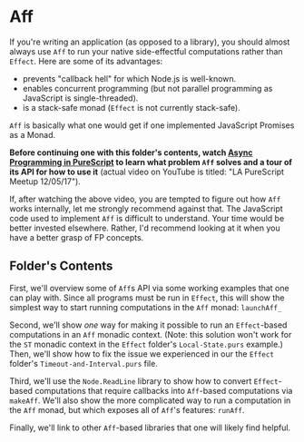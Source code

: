 # Aff

If you're writing an application (as opposed to a library), you should almost always use `Aff` to run your native side-effectful computations rather than `Effect`. Here are some of its advantages:
- prevents "callback hell" for which Node.js is well-known.
- enables concurrent programming (but not parallel programming as JavaScript is single-threaded).
- is a stack-safe monad (`Effect` is not currently stack-safe).

`Aff` is basically what one would get if one implemented JavaScript Promises as a Monad.

**Before continuing one with this folder's contents, watch [Async Programming in PureScript](https://www.youtube.com/watch?v=dbM72ap30TE) to learn what problem `Aff` solves and a tour of its API for how to use it** (actual video on YouTube is titled: "LA PureScript Meetup 12/05/17").

If, after watching the above video, you are tempted to figure out how `Aff` works internally, let me strongly recommend against that. The JavaScript code used to implement `Aff` is difficult to understand. Your time would be better invested elsewhere. Rather, I'd recommend looking at it when you have a better grasp of FP concepts.

## Folder's Contents

First, we'll overview some of `Aff`s API via some working examples that one can play with. Since all programs must be run in `Effect`, this will show the simplest way to start running computations in the `Aff` monad: `launchAff_`

Second, we'll show _one_ way for making it possible to run an `Effect`-based computations in an `Aff` monadic context. (Note: this solution won't work for the `ST` monadic context in the `Effect` folder's `Local-State.purs` example.) Then, we'll show how to fix the issue we experienced in our the `Effect` folder's `Timeout-and-Interval.purs` file.

Third, we'll use the `Node.ReadLine` library to show how to convert `Effect`-based computations that require callbacks into `Aff`-based computations via `makeAff`. We'll also show the more complicated way to run a computation in the `Aff` monad, but which exposes all of `Aff`'s features: `runAff`.

Finally, we'll link to other `Aff`-based libraries that one will likely find helpful.
